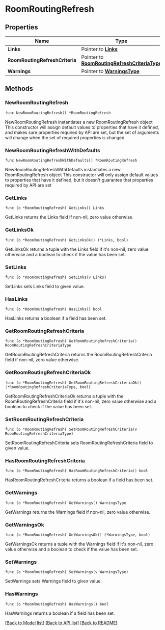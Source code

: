 # RoomRoutingRefresh

## Properties

Name | Type | Description | Notes
------------ | ------------- | ------------- | -------------
**Links** | Pointer to [**Links**](Links.md) |  | [optional] 
**RoomRoutingRefreshCriteria** | Pointer to [**RoomRoutingRefreshCriteriaType**](RoomRoutingRefreshCriteriaType.md) |  | [optional] 
**Warnings** | Pointer to [**WarningsType**](WarningsType.md) |  | [optional] 

## Methods

### NewRoomRoutingRefresh

`func NewRoomRoutingRefresh() *RoomRoutingRefresh`

NewRoomRoutingRefresh instantiates a new RoomRoutingRefresh object
This constructor will assign default values to properties that have it defined,
and makes sure properties required by API are set, but the set of arguments
will change when the set of required properties is changed

### NewRoomRoutingRefreshWithDefaults

`func NewRoomRoutingRefreshWithDefaults() *RoomRoutingRefresh`

NewRoomRoutingRefreshWithDefaults instantiates a new RoomRoutingRefresh object
This constructor will only assign default values to properties that have it defined,
but it doesn't guarantee that properties required by API are set

### GetLinks

`func (o *RoomRoutingRefresh) GetLinks() Links`

GetLinks returns the Links field if non-nil, zero value otherwise.

### GetLinksOk

`func (o *RoomRoutingRefresh) GetLinksOk() (*Links, bool)`

GetLinksOk returns a tuple with the Links field if it's non-nil, zero value otherwise
and a boolean to check if the value has been set.

### SetLinks

`func (o *RoomRoutingRefresh) SetLinks(v Links)`

SetLinks sets Links field to given value.

### HasLinks

`func (o *RoomRoutingRefresh) HasLinks() bool`

HasLinks returns a boolean if a field has been set.

### GetRoomRoutingRefreshCriteria

`func (o *RoomRoutingRefresh) GetRoomRoutingRefreshCriteria() RoomRoutingRefreshCriteriaType`

GetRoomRoutingRefreshCriteria returns the RoomRoutingRefreshCriteria field if non-nil, zero value otherwise.

### GetRoomRoutingRefreshCriteriaOk

`func (o *RoomRoutingRefresh) GetRoomRoutingRefreshCriteriaOk() (*RoomRoutingRefreshCriteriaType, bool)`

GetRoomRoutingRefreshCriteriaOk returns a tuple with the RoomRoutingRefreshCriteria field if it's non-nil, zero value otherwise
and a boolean to check if the value has been set.

### SetRoomRoutingRefreshCriteria

`func (o *RoomRoutingRefresh) SetRoomRoutingRefreshCriteria(v RoomRoutingRefreshCriteriaType)`

SetRoomRoutingRefreshCriteria sets RoomRoutingRefreshCriteria field to given value.

### HasRoomRoutingRefreshCriteria

`func (o *RoomRoutingRefresh) HasRoomRoutingRefreshCriteria() bool`

HasRoomRoutingRefreshCriteria returns a boolean if a field has been set.

### GetWarnings

`func (o *RoomRoutingRefresh) GetWarnings() WarningsType`

GetWarnings returns the Warnings field if non-nil, zero value otherwise.

### GetWarningsOk

`func (o *RoomRoutingRefresh) GetWarningsOk() (*WarningsType, bool)`

GetWarningsOk returns a tuple with the Warnings field if it's non-nil, zero value otherwise
and a boolean to check if the value has been set.

### SetWarnings

`func (o *RoomRoutingRefresh) SetWarnings(v WarningsType)`

SetWarnings sets Warnings field to given value.

### HasWarnings

`func (o *RoomRoutingRefresh) HasWarnings() bool`

HasWarnings returns a boolean if a field has been set.


[[Back to Model list]](../README.md#documentation-for-models) [[Back to API list]](../README.md#documentation-for-api-endpoints) [[Back to README]](../README.md)



